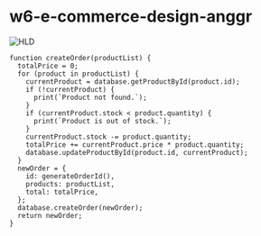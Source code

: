# w6-e-commerce-design-anggr


![HLD](https://res.cloudinary.com/djudfrj8s/image/upload/v1677845665/Week%206/HLD_ggdfd2.png)

```
function createOrder(productList) {
  totalPrice = 0;
  for (product in productList) {
    currentProduct = database.getProductById(product.id);
    if (!currentProduct) {
      print(`Product not found.`);
    }
    if (currentProduct.stock < product.quantity) {
      print(`Product is out of stock.`);
    }
    currentProduct.stock -= product.quantity;
    totalPrice += currentProduct.price * product.quantity;
    database.updateProductById(product.id, currentProduct);
  }
  newOrder = {
    id: generateOrderId(),
    products: productList,
    total: totalPrice,
  };
  database.createOrder(newOrder);
  return newOrder;
}



```
